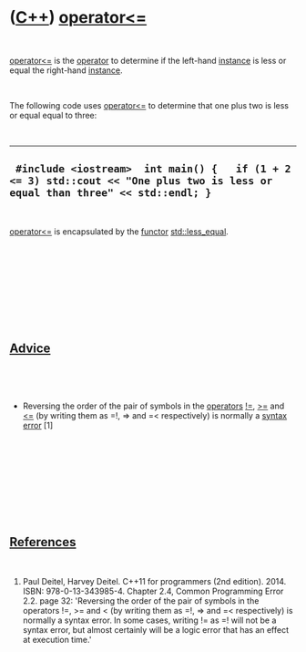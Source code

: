 
 

 

 

 

 

([C++](Cpp.md)) [operator&lt;=](CppOperatorLessEqual.md)
==========================================================

 

[operator&lt;=](CppOperatorLessEqual.md) is the
[operator](CppOperator.md) to determine if the left-hand
[instance](CppInstance.md) is less or equal the right-hand
[instance](CppInstance.md).

 

The following code uses [operator&lt;=](CppOperatorLessEqual.md) to
determine that one plus two is less or equal equal to three:

 

  --------------------------------------------------------------------------------------------------------------------------------
  ` #include <iostream>  int main() {   if (1 + 2 <= 3) std::cout << "One plus two is less or equal than three" << std::endl; }`
  --------------------------------------------------------------------------------------------------------------------------------

 

[operator&lt;=](CppOperatorLessEqual.md) is encapsulated by the
[functor](CppFunctor.md) [std::less\_equal](CppLess_equal.md).

 

 

 

 

 

[Advice](CppAdvice.md)
-----------------------

 

 

-   Reversing the order of the pair of symbols in the
    [operators](CppOperator.md) [!=](CppOperatorNotEqual.md),
    [&gt;=](CppOperatorGreaterEqual.md) and
    [&lt;=](CppOperatorLessEqual.md) (by writing them as =!, =&gt; and
    =&lt; respectively) is normally a [syntax error](CppSyntaxError.md)
    \[1\]

 

 

 

 

 

[References](CppReferences.md)
-------------------------------

 

1.  Paul Deitel, Harvey Deitel. C++11 for programmers (2nd edition).
    2014. ISBN: 978-0-13-343985-4. Chapter 2.4, Common Programming
    Error 2.2. page 32: 'Reversing the order of the pair of symbols in
    the operators !=, &gt;= and &lt; (by writing them as =!, =&gt; and
    =&lt; respectively) is normally a syntax error. In some cases,
    writing != as =! will not be a syntax error, but almost certainly
    will be a logic error that has an effect at execution time.'

 

 

 

 

 

 

